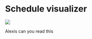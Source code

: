 # Schedule visualizer

![](https://github.com/skiadas/schedule-visualizer/actions/workflows/gradleBuild.yml/badge.svg)

Alexis can you read this
